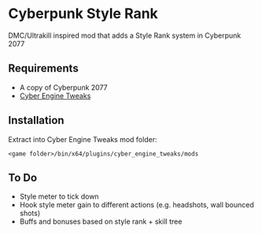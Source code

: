 # Cyberpunk Style Rank

DMC/Ultrakill inspired mod that adds a Style Rank system in Cyberpunk 2077

## Requirements

- A copy of Cyberpunk 2077
- [Cyber Engine Tweaks](https://github.com/yamashi/CyberEngineTweaks)

## Installation

Extract into Cyber Engine Tweaks mod folder:

```
<game folder>/bin/x64/plugins/cyber_engine_tweaks/mods
```

## To Do

- Style meter to tick down
- Hook style meter gain to different actions (e.g. headshots, wall bounced shots)
- Buffs and bonuses based on style rank + skill tree
